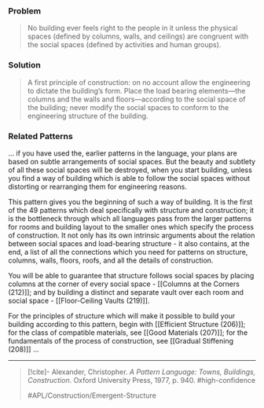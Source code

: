 ### Problem
>No building ever feels right to the people in it unless the physical spaces (defined by columns, walls, and ceilings) are congruent with the social spaces (defined by activities and human groups).

### Solution
>A first principle of construction: on no account allow the engineering to dictate the building’s form. Place the load bearing elements—the columns and the walls and floors—according to the social space of the building; never modify the social spaces to conform to the engineering structure of the building.

### Related Patterns
... if you have used the, earlier patterns in the language, your plans are based on subtle arrangements of social spaces. But the beauty and subtlety of all these social spaces will be destroyed, when you start building, unless you find a way of building which is able to follow the social spaces without distorting or rearranging them for engineering reasons.

This pattern gives you the beginning of such a way of building. It is the first of the 49 patterns which deal specifically with structure and construction; it is the bottleneck through which all languages pass from the larger patterns for rooms and building layout to the smaller ones which specify the process of construction. It not only has its own intrinsic arguments about the relation between social spaces and load-bearing structure - it also contains, at the end, a list of all the connections which you need for patterns on structure, columns, walls, floors, roofs, and all the details of construction.

You will be able to guarantee that structure follows social spaces by placing columns at the corner of every social space - [[Columns at the Corners (212)]]; and by building a distinct and separate vault over each room and social space - [[Floor-Ceiling Vaults (219)]].

For the principles of structure which will make it possible to build your building according to this pattern, begin with [[Efficient Structure (206)]]; for the class of compatible materials, see [[Good Materials (207)]]; for the fundamentals of the process of construction, see [[Gradual Stiffening (208)]] ...

---

> [!cite]- Alexander, Christopher. _A Pattern Language: Towns, Buildings, Construction_. Oxford University Press, 1977, p. 940.
> #high-confidence 
> 
> #APL/Construction/Emergent-Structure